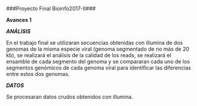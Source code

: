 ###Proyecto Final Bioinfo2017-II###

**Avances 1**

***ANÁLISIS***

En el trabajo final se utilizaran secuencias obtenidas con illumina de dos genomas de la misma especie viral (genoma segmentado de no más de 20 kb), se realizará el análisis de la calidad de los reads, se realizará el ensamble de cada segmento del genoma y se compararan cada uno de los segmentos genómicos de cada genoma viral para identificar las diferencias entre estos dos genomas. 

***DATOS***

Se procesaran datos crudos obtenidos con illumina.